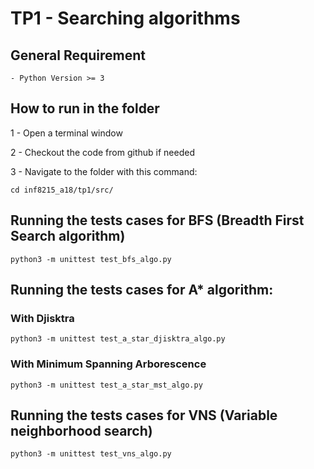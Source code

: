 # TP1 - Searching algorithms

## General Requirement
    - Python Version >= 3
## How to run in the folder

  1 - Open a terminal window
  
  2 - Checkout the code from github if needed
  
  3 - Navigate to the folder with this command: 
  
    cd inf8215_a18/tp1/src/
  
## Running the tests cases for BFS (Breadth First Search algorithm)
  
    python3 -m unittest test_bfs_algo.py
    
## Running the tests cases for A* algorithm: 
  ### With Djisktra

    python3 -m unittest test_a_star_djisktra_algo.py
  
  ### With Minimum Spanning Arborescence
    python3 -m unittest test_a_star_mst_algo.py
  
   
## Running the tests cases for VNS (Variable neighborhood search)
    
    python3 -m unittest test_vns_algo.py